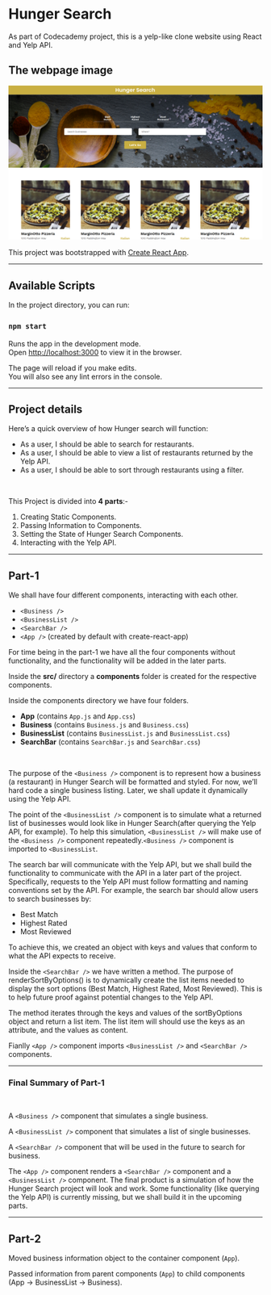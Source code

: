 # Hunger Search
As part of Codecademy project, this is a yelp-like clone website using React and Yelp API.


## The webpage image

![Hunger Search Home Page](./home_page.png)


This project was bootstrapped with [Create React App](https://github.com/facebook/create-react-app).

---
## Available Scripts

In the project directory, you can run:

### `npm start`

Runs the app in the development mode.<br />
Open [http://localhost:3000](http://localhost:3000) to view it in the browser.

The page will reload if you make edits.<br />
You will also see any lint errors in the console.

---
## Project details
Here’s a quick overview of how Hunger search will function:

* As a user, I should be able to search for restaurants.
* As a user, I should be able to view a list of restaurants returned by the Yelp API.
* As a user, I should be able to sort through restaurants using a filter.

<br>

This Project is divided into **4 parts**:-

1. Creating Static Components.
2. Passing Information to Components.
3. Setting the State of Hunger Search Components.
4. Interacting with the Yelp API.

---
## Part-1

We shall have four different components, interacting with each other.
* `<Business />`
* `<BusinessList />`
* `<SearchBar />`
* `<App />` (created by default with create-react-app)

For time being in the part-1 we have all the four components without functionality, and the functionality will be added in the later parts.<br>

Inside the **src/** directory a **components** folder is created for the respective components.

Inside the components directory we have four folders.

* **App** (contains `App.js` and `App.css`)
* **Business** (contains `Business.js` and `Business.css`)
* **BusinessList** (contains `BusinessList.js` and `BusinessList.css`)
* **SearchBar** (contains `SearchBar.js` and `SearchBar.css`)
<br>

The purpose of the `<Business />` component is to represent how a business (a restaurant) in Hunger Search will be formatted and styled. For now, we’ll hard code a single business listing. Later, we shall update it dynamically using the Yelp API.
<br>

The point of the `<BusinessList />` component is to simulate what a returned list of businesses would look like in Hunger Search(after querying the Yelp API, for example). To help this simulation, `<BusinessList />` will make use of the `<Business />` component repeatedly.`<Business />` component is imported to `<BusinessList`.
<br>

The search bar will communicate with the Yelp API, but we shall build the functionality to communicate with the API in a later part of the project. Specifically, requests to the Yelp API must follow formatting and naming conventions set by the API. For example, the search bar should allow users to search businesses by:

* Best Match
* Highest Rated
* Most Reviewed

To achieve this, we created an object with keys and values that conform to what the API expects to receive.


Inside the `<SearchBar />` we have written a method. The purpose of renderSortByOptions() is to dynamically create the list items needed to display the sort options (Best Match, Highest Rated, Most Reviewed). This is to help future proof against potential changes to the Yelp API.

The method iterates through the keys and values of the sortByOptions object and return a list item. The list item will should use the keys as an attribute, and the values as content.

Fianlly `<App />` component imports `<BusinessList />` and `<SearchBar />` components.

---

### Final Summary of Part-1
<br>

A `<Business />` component that simulates a single business.

A `<BusinessList />` component that simulates a list of single businesses.

A `<SearchBar />` component that will be used in the future to search for business.

The `<App />` component renders a `<SearchBar />` component and a `<BusinessList />` component. The final product is a simulation of how the Hunger Search project will look and work. Some functionality (like querying the Yelp API) is currently missing, but we shall build it in the upcoming parts.

---
## Part-2

Moved business information object to the container component (`App`).


Passed information from parent components (`App`) to child components (App -> BusinessList -> Business).



